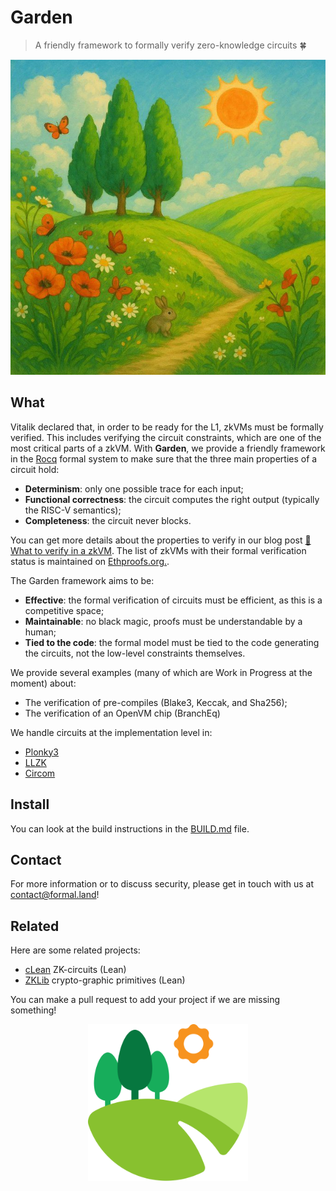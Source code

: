 # Garden

> A friendly framework to formally verify zero-knowledge circuits 🍀

![Garden picture](docs/garden.jpeg)

## What

Vitalik declared that, in order to be ready for the L1, zkVMs must be formally verified. This includes verifying the circuit constraints, which are one of the most critical parts of a zkVM. With **Garden**, we provide a friendly framework in the [Rocq](https://rocq-prover.org/) formal system to make sure that the three main properties of a circuit hold:

- **Determinism**: only one possible trace for each input;
- **Functional correctness**: the circuit computes the right output (typically the RISC-V semantics);
- **Completeness**: the circuit never blocks.

You can get more details about the properties to verify in our blog post [🦄 What to verify in a zkVM](https://formal.land/blog/2025/08/12/verification-of-zkvm). The list of zkVMs with their formal verification status is maintained on [Ethproofs.org.](https://ethproofs.org/).

The Garden framework aims to be:

- **Effective**: the formal verification of circuits must be efficient, as this is a competitive space;
- **Maintainable**: no black magic, proofs must be understandable by a human;
- **Tied to the code**: the formal model must be tied to the code generating the circuits, not the low-level constraints themselves.

We provide several examples (many of which are Work in Progress at the moment) about:

- The verification of pre-compiles (Blake3, Keccak, and Sha256);
- The verification of an OpenVM chip (BranchEq)

We handle circuits at the implementation level in:

- [Plonky3](https://github.com/Plonky3/Plonky3)
- [LLZK](https://github.com/Veridise/llzk-lib)
- [Circom](https://github.com/iden3/circom)

## Install

You can look at the build instructions in the [BUILD.md](docs/BUILD.md) file.

## Contact

For more information or to discuss security, please get in touch with us at [&#099;&#111;&#110;&#116;&#097;&#099;&#116;&#064;formal&#046;&#108;&#097;&#110;&#100;](mailto:&#099;&#111;&#110;&#116;&#097;&#099;&#116;&#064;formal&#046;&#108;&#097;&#110;&#100;)!

## Related

Here are some related projects:

- [cLean](https://github.com/Verified-zkEVM/clean) ZK-circuits (Lean)
- [ZKLib](https://github.com/Verified-zkEVM/ZKLib) crypto-graphic primitives (Lean)

You can make a pull request to add your project if we are missing something!

<p align="center">
  <img src="garden.svg" alt="logo" width="256" />
</p>

